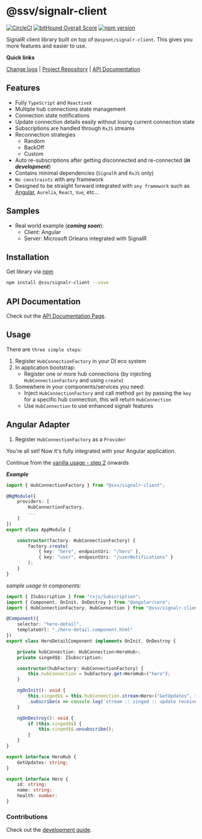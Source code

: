[projectUri]: https://github.com/sketch7/signalr-client
[projectGit]: https://github.com/sketch7/signalr-client.git
[changeLog]: ./CHANGELOG.md
[developmentWorkflowWiki]: ./docs/DEVELOPMENT-WORKFLOW.md
[apiWiki]: ./docs/API.md

[npm]: https://www.npmjs.com/package/@ssv/signalr-client

# @ssv/signalr-client
[![CircleCI](https://circleci.com/gh/sketch7/signalr-client.svg?style=shield)](https://circleci.com/gh/sketch7/signalr-client)
[![bitHound Overall Score](https://www.bithound.io/github/sketch7/signalr-client/badges/score.svg)](https://www.bithound.io/github/sketch7/signalr-client)
[![npm version](https://badge.fury.io/js/%40ssv%2Fsignalr-client.svg)](https://badge.fury.io/js/%40ssv%2Fsignalr-client)

SignalR client library built on top of `@aspnet/signalr-client`. This gives you more features and easier to use.

**Quick links**

[Change logs][changeLog] | [Project Repository][projectUri] | [API Documentation][apiWiki]

## Features
* Fully `TypeScript` and `ReactiveX`
* Multiple hub connections state management
* Connection state notifications 
* Update connection details easily without losing current connection state
* Subscriptions are handled through `RxJS` streams
* Reconnection strategies
    * Random
    * BackOff
    * Custom
* Auto re-subscriptions after getting disconnected and re-connected (***in development***)
* Contains minimal dependencies (`SignalR` and `RxJS` only)
* `No constraints` with any framework
* Designed to be straight forward integrated with `any framework` such as [Angular](#angular-adapter), `Aurelia`, `React`, `Vue`, etc...

## Samples
* Real world example (***coming soon***):
    * Client: Angular
    * Server: Microsoft Orleans integrated with SignalR

## Installation

Get library via [npm]
```bash
npm install @ssv/signalr-client --save
```

## API Documentation
Check out the [API Documentation Page][apiWiki].


## Usage
There are `three simple steps`:

1. Register `HubConnectionFactory` in your DI eco system
2. In application bootstrap:
    * Register one or more hub connections (by injecting `HubConnectionFactory` and using `create`)
3. Somewhere in your components/services you need:
    * Inject `HubConnectionFactory` and call method `get` by passing the `key` for a specific hub connection, this will return `HubConnection`
    * Use `HubConnection` to use enhanced signalr features

## Angular Adapter
1. Register `HubConnectionFactory` as a `Provider`

You're all set! Now it's fully integrated with your Angular application.

Continue from the [vanilla usage - step 2](#usage) onwards

***Example***
```ts
import { HubConnectionFactory } from "@ssv/signalr-client";

@NgModule({
	providers: [
		HubConnectionFactory,
		...
	]
})
export class AppModule {

    constructor(factory: HubConnectionFactory) {
		factory.create(
			{ key: "hero", endpointUri: "/hero" },
			{ key: "user", endpointUri: "/userNotifications" }
		);
	}
}
```

*sample usage in components:*
```ts
import { ISubscription } from "rxjs/Subscription";
import { Component, OnInit, OnDestroy } from "@angular/core";
import { HubConnectionFactory, HubConnection } from "@ssv/signalr-client";

@Component({
	selector: "hero-detail",
	templateUrl: "./hero-detail.component.html"
})
export class HeroDetailComponent implements OnInit, OnDestroy {

	private hubConnection: HubConnection<HeroHub>;
	private singed$$: ISubscription;

	constructor(hubFactory: HubConnectionFactory) {
		this.hubConnection = hubFactory.get<HeroHub>("hero");
	}

	ngOnInit(): void {
		this.singed$$ = this.hubConnection.stream<Hero>("GetUpdates", "singed")
		.subscribe(x => console.log(`stream :: singed :: update received`, x));
	}

	ngOnDestroy(): void {
		if (this.singed$$) {
			this.singed$$.unsubscribe();
		}
	}
}

export interface HeroHub {
	GetUpdates: string;
}

export interface Hero {
	id: string;
	name: string;
	health: number;
}
```


### Contributions

Check out the [development guide][developmentWorkflowWiki].